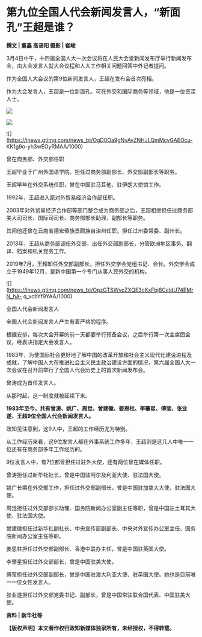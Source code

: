# 第九位全国人代会新闻发言人，“新面孔”王超是谁？

**撰文 | 董鑫 高语阳 摄影 | 崔峻**

3月4日中午，十四届全国人大一次会议将在人民大会堂新闻发布厅举行新闻发布会，由大会发言人就大会议程和人大工作相关问题回答中外记者提问。

作为全国人大会议的第9位新闻发言人，王超在发布会首次亮相。

作为大会发言人，王超是一位新面孔。可在外交和国际商务等领域，他是一位资深人士。

![](https://inews.gtimg.com/news_bt/OaX2aYTKg8xV7Ofr1mi6ob6eEc4t_aZIqB87BLIIosLpEAA/1000)

![](https://inews.gtimg.com/news_bt/OUKwmNi5_OsXF5Q-1mggU8fx02rq00KZ494a8f40LLIb0AA/1000)

![](https://inews.gtimg.com/news_bt/OgD0Oa9gNvAvZNHJLQmMcvGAEOcu-
KK1g9o-yh3wEOyRMAA/1000)

曾在商务部、外交部任职

王超毕业于广州外国语学院，担任过商务部副部长、外交部副部长等职务。

王超早年在外交系统任职，曾在中国驻马耳他、驻伊朗大使馆工作。

1992年，王超进入原对外贸易经济合作部任职。

2003年对外贸易经济合作部等部门整合成为商务部之后，王超相继担任过商务部美大司司长、国际司司长、商务部部长助理、副部长等职务。

其间他还曾在云南省德宏傣族景颇族自治州任职，担任过州委常委、副州长。

2013年，王超从商务部调任外交部，出任外交部副部长，分管欧洲地区事务、翻译、档案和机关党务工作。

2019年7月，王超卸任外交部副部长，担任外交学会党组书记、会长。外交学会成立于1949年12月，是新中国第一个专门从事人民外交的机构。

![](https://inews.gtimg.com/news_bt/OpzGTSWvcZXQE3cKxFbj6CeldU74EMrN_hA-
q_vcbYf9YAA/1000)

全国人代会新闻发言人

全国人代会新闻发言人产生有着严格的程序。

根据安排，每次大会开幕的前一天都要举行预备会议，之后举行第一次主席团会议，经表决指定大会发言人。

1983年，为使国际社会更好地了解中国的改革开放和社会主义现代化建设进程及成就，了解中国人大在推进社会主义民主政治建设方面的情况，第六届全国人大一次会议在召开前举行了全国人代会历史上的首次新闻发布会。

曾涛成为首任发言人。

从那时起，这一制度就被延续下来。

**1983年至今，共有曾涛、姚广、周觉、曾建徽、姜恩柱、李肇星、傅莹、张业遂、王超9位全国人代会新闻发言人。**

政知见注意到，这9人中，王超的工作经历尤为特别。

从工作经历来看，这9位发言人都在外事系统工作多年，王超则是这几人中唯一一位还有在商务部多年工作经历的。

9位发言人中，有7位都曾担任过驻外大使，还有两位曾在媒体任职。

曾涛担任过新华社社长，曾是中国驻阿尔及利亚大使、驻法国大使。

姚广长期在外交部工作，担任过外交部副部长，曾是中国驻加拿大大使、驻法国大使。

周觉担任过外交部部长助理、国务院新闻办公室副主任等职，曾是中国驻土耳其大使、驻法国大使。

曾建徽担任过新华社副社长、中央宣传部副部长、中央对外宣传办公室主任、国务院新闻办公室主任等职。

姜恩柱担任过外交部副部长、香港中联办主任，曾是中国驻英国大使。

李肇星担任过外交部部长，曾是中国驻美大使。

傅莹担任过外交部副部长，曾是中国驻澳大利亚大使、驻英国大使。她也是目前唯一一位女性发言人。

张业遂担任过外交部党委书记、副部长，曾是中国常驻联合国代表、中国驻美大使。

**资料 | 新华社等**

**【版权声明】本文著作权归政知新媒体独家所有，未经授权，不得转载。**

